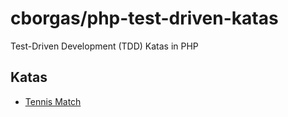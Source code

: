 # cborgas/php-test-driven-katas

Test-Driven Development (TDD) Katas in PHP

## Katas
- [Tennis Match](src/TennisMatch)